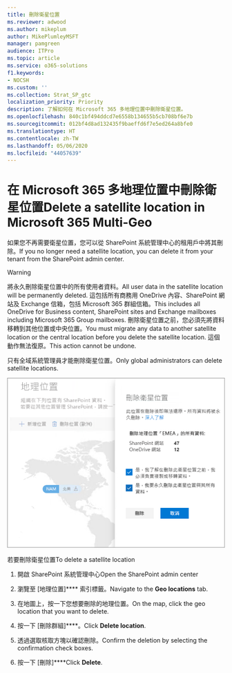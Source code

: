 ```yaml
---
title: 刪除衛星位置
ms.reviewer: adwood
ms.author: mikeplum
author: MikePlumleyMSFT
manager: pamgreen
audience: ITPro
ms.topic: article
ms.service: o365-solutions
f1.keywords:
- NOCSH
ms.custom: ''
ms.collection: Strat_SP_gtc
localization_priority: Priority
description: 了解如何在 Microsoft 365 多地理位置中刪除衛星位置。
ms.openlocfilehash: 840c1bf494ddcd7e6558b134655b5cb708bf6e7b
ms.sourcegitcommit: 012bf4d8ad132435f9baeffd6f7e5ed264a8bfe0
ms.translationtype: HT
ms.contentlocale: zh-TW
ms.lasthandoff: 05/06/2020
ms.locfileid: "44057639"
---
```

# <a name="delete-a-satellite-location-in-microsoft-365-multi-geo"></a><span data-ttu-id="aa321-103">在 Microsoft 365 多地理位置中刪除衛星位置</span><span class="sxs-lookup"><span data-stu-id="aa321-103">Delete a satellite location in Microsoft 365 Multi-Geo</span></span>

<span data-ttu-id="aa321-104">如果您不再需要衛星位置，您可以從 SharePoint 系統管理中心的租用戶中將其刪除。</span><span class="sxs-lookup"><span data-stu-id="aa321-104">If you no longer need a satellite location, you can delete it from your tenant from the SharePoint admin center.</span></span>

> [!WARNING]
> <span data-ttu-id="aa321-105">將永久刪除衛星位置中的所有使用者資料。</span><span class="sxs-lookup"><span data-stu-id="aa321-105">All user data in the satellite location will be permanently deleted.</span></span> <span data-ttu-id="aa321-106">這包括所有商務用 OneDrive 內容、SharePoint 網站及 Exchange 信箱，包括 Microsoft 365 群組信箱。</span><span class="sxs-lookup"><span data-stu-id="aa321-106">This includes all OneDrive for Business content, SharePoint sites and Exchange mailboxes including Microsoft 365 Group mailboxes.</span></span> <span data-ttu-id="aa321-107">刪除衛星位置之前，您必須先將資料移轉到其他位置或中央位置。</span><span class="sxs-lookup"><span data-stu-id="aa321-107">You must migrate any data to another satellite location or the central location before you delete the satellite location.</span></span> <span data-ttu-id="aa321-108">這個動作無法復原。</span><span class="sxs-lookup"><span data-stu-id="aa321-108">This action cannot be undone.</span></span>

<span data-ttu-id="aa321-109">只有全域系統管理員才能刪除衛星位置。</span><span class="sxs-lookup"><span data-stu-id="aa321-109">Only global administrators can delete satellite locations.</span></span>

![多地理位置系統管理中心的螢幕擷取畫面，顯示刪除地理位置 UI ](media/multi-geo-delete-satellite-location.png)

<span data-ttu-id="aa321-111">若要刪除衛星位置</span><span class="sxs-lookup"><span data-stu-id="aa321-111">To delete a satellite location</span></span>

1. <span data-ttu-id="aa321-112">開啟 SharePoint 系統管理中心</span><span class="sxs-lookup"><span data-stu-id="aa321-112">Open the SharePoint admin center</span></span>

2. <span data-ttu-id="aa321-113">瀏覽至 [地理位置]\*\*\*\* 索引標籤。</span><span class="sxs-lookup"><span data-stu-id="aa321-113">Navigate to the **Geo locations** tab.</span></span>

3. <span data-ttu-id="aa321-114">在地圖上，按一下您想要刪除的地理位置。</span><span class="sxs-lookup"><span data-stu-id="aa321-114">On the map, click the geo location that you want to delete.</span></span>

4. <span data-ttu-id="aa321-115">按一下 [刪除群組]\*\*\*\*。</span><span class="sxs-lookup"><span data-stu-id="aa321-115">Click **Delete location**.</span></span>

5. <span data-ttu-id="aa321-116">透過選取核取方塊以確認刪除。</span><span class="sxs-lookup"><span data-stu-id="aa321-116">Confirm the deletion by selecting the confirmation check boxes.</span></span>

6. <span data-ttu-id="aa321-117">按一下 [刪除]\*\*\*\*</span><span class="sxs-lookup"><span data-stu-id="aa321-117">Click **Delete**.</span></span>
